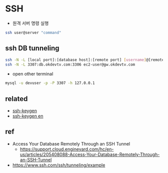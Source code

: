 # SSH

- 원격 서버 명령 실행

```sh
ssh user@server "command"
```

## ssh DB tunneling
```sh
ssh -N -L [local port]:[database host]:[remote port] [username]@[remote host]
ssh -N -L 3307:db.okdevtv.com:3306 ec2-user@gw.okdevtv.com
```

- open other terminal

```sh
mysql -u devuser -p -P 3307 -h 127.0.0.1
```

## related
- [ssh-keygen](/mib/ssh/keygen)
- [ssh-keygen en](/mib/ssh/keygen_en)

## ref
- Access Your Database Remotely Through an SSH Tunnel
  * https://support.cloud.engineyard.com/hc/en-us/articles/205408088-Access-Your-Database-Remotely-Through-an-SSH-Tunnel
- https://www.ssh.com/ssh/tunneling/example
